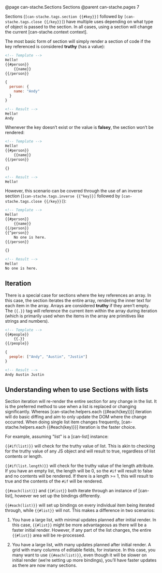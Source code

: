 @page can-stache.Sections Sections
@parent can-stache.pages 7

Sections (`[can-stache.tags.section {{#key}}]` followed by `[can-stache.tags.close {{/key}}]`) have multiple uses
depending on what type of object is passed to the section. In all cases, using a section will change
the current [can-stache.context context].

The most basic form of section will simply render a section of code if the key referenced is considered **truthy** (has a value):

```html
<!-- Template -->
Hello!
{{#person}}
	{{name}}
{{/person}}
```

```javascript
{
  person: {
    name: "Andy"
  }
}
```

```html
<!-- Result -->
Hello!
Andy
```

Whenever the key doesn’t exist or the value is **falsey**, the section won’t be rendered:

```html
<!-- Template -->
Hello!
{{#person}}
	{{name}}
{{/person}}
```

```javascript
{}
```

```html
<!-- Result -->
Hello!
```

However, this scenario can be covered through the use of an inverse section
(`[can-stache.tags.inverse {{^key}}]` followed by `[can-stache.tags.close {{/key}}]`):

```html
<!-- Template -->
Hello!
{{#person}}
	{{name}}
{{/person}}
{{^person}}
	No one is here.
{{/person}}
```

```javascript
{}
```

```html
<!-- Result -->
Hello!
No one is here.
```

## Iteration

There is a special case for sections where the key references an array. In this case, the section iterates
the entire array, rendering the inner text for each item in the array. Arrays are considered **truthy** if
they aren’t empty. The `{{.}}` tag will reference the current item within the array during iteration (which is
primarily used when the items in the array are primitives like strings and numbers).

```html
<!-- Template -->
{{#people}}
	{{.}}
{{/people}}
```

```javascript
{
  people: ["Andy", "Austin", "Justin"]
}
```

```html
<!-- Result -->
Andy Austin Justin
```

## Understanding when to use Sections with lists

Section iteration will re-render the entire section for any change in the list. It is the preferred method to
use when a list is replaced or changing significantly. Whereas [can-stache.helpers.each {{#each(key)}}] iteration
will do basic diffing and aim to only update the DOM where the change occurred. When doing single list item
changes frequently, [can-stache.helpers.each {{#each(key)}}] iteration is the faster choice.

For example, assuming "list" is a [can-list] instance:

`{{#if(list)}}` will check for the truthy value of list. This is akin to checking for the truthy value of any JS object and will result to true, regardless of list contents or length.

`{{#if(list.length)}}` will check for the truthy value of the length attribute. If you have an empty list, the length will be 0, so the `#if` will result to false and no contents will be rendered. If there is a length >= 1, this will result to true and the contents of the `#if` will be rendered.

`{{#each(list)}}` and `{{#list}}` both iterate through an instance of [can-list], however we set up the bindings differently.

`{{#each(list)}}` will set up bindings on every individual item being iterated through, while `{{#list}}` will not. This makes a difference in two scenarios:

1) You have a large list, with minimal updates planned after initial render. In this case, `{{#list}}` might be more advantageous as there will be a faster initial render. However, if any part of the list changes, the entire `{{#list}}` area will be re-processed.

2) You have a large list, with many updates planned after initial render. A grid with many columns of editable fields, for instance. In this case, you many want to use `{{#each(list)}}`, even though it will be slower on initial render (we’re setting up more bindings), you’ll have faster updates as there are now many sections.
